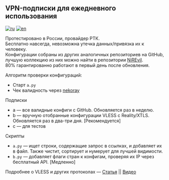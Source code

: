 ## VPN-подписки для ежедневного использования
[![ru](https://img.shields.io/badge/lang-ru-green.svg)](https://github.com/y9felix/s/blob/main/README.md)
[![en](https://img.shields.io/badge/lang-en-yellow.svg)](https://github.com/y9felix/s/blob/main/README.en.md)

Протестировано в России, провайдер РТК.  
Бесплатно навсегда, невозможна утечка данных/привязка их к человеку.  
Конфигурации собраны из других аналогичных репозиториев на GitHub, лучшую коллекцию из них можно найти в репозитории [NiREvil](https://github.com/NiREvil/vless?tab=readme-ov-file#xray).  
80% гарантированно работают в первый день после обновления.

Алгоритм проверки конфигураций:
- Старт `a.py`
- Чек валидность через [nekoray](https://github.com/MatsuriDayo/nekoray)

Подписки
- a — все валидные конфиги с GitHub. Обновляется раз в неделю.
- b — вручную отобранные конфигурации VLESS с Reality/XTLS. Обновляется раз в два-три дня. [Рекомендуется]
- c — для тестов

Скрипты
- `a.py` — ищет строки, содержащие запрос в ссылках, и добавляет их в файл. Также чистит, сортирует и нумерует для лучшей видимости.
- `b.py` — добавляет флаги стран к конфигам, проверяя их IP через бесплатный API. [Медленно]

Подробнее о VLESS и других протоколах — [Статья](https://habr.com/ru/articles/727868/) || [Видео](https://www.youtube.com/watch?v=Ajy1lS9qJbs)
